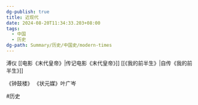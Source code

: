 ```yaml
---
dg-publish: true
title: 近现代
date: 2024-08-20T11:34:33.203+08:00
tags:
  - 中国
  - 历史
dg-path: Summary/历史/中国史/modern-times
---
```


溥仪
[[电影《末代皇帝》|传记电影《末代皇帝》]]
[[《我的前半生》|自传《我的前半生》]]



《钟鼓楼》
《状元媒》叶广岑


#历史